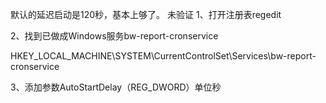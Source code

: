 默认的延迟启动是120秒，基本上够了。
未验证
1、打开注册表regedit

2、找到已做成Windows服务bw-report-cronservice

HKEY_LOCAL_MACHINE\SYSTEM\CurrentControlSet\Services\bw-report-cronservice

3、添加参数AutoStartDelay（REG_DWORD）单位秒